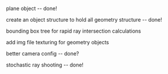 plane object -- done!

create an object structure to hold all geometry structure -- done!

bounding box tree for rapid ray intersection calculations

add img file texturing for geometry objects

better camera config -- done?

stochastic ray shooting -- done!
